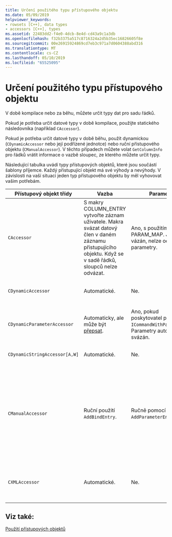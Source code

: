 ```yaml
---
title: Určení použitého typu přístupového objektu
ms.date: 05/09/2019
helpviewer_keywords:
- rowsets [C++], data types
- accessors [C++], types
ms.assetid: 22483dd2-f4e0-4dcb-8e4d-cd43a9c1a3db
ms.openlocfilehash: f32b3375a517c8716324a2d5b35ec16826605f8e
ms.sourcegitcommit: 00e26915924869cd7eb3c971a7d0604388abd316
ms.translationtype: MT
ms.contentlocale: cs-CZ
ms.lasthandoff: 05/10/2019
ms.locfileid: "65525095"
---
```

# <a name="determining-which-type-of-accessor-to-use"></a>Určení použitého typu přístupového objektu

V době kompilace nebo za běhu, můžete určit typy dat pro sadu řádků.

Pokud je potřeba určit datové typy v době kompilace, použijte statického následovníka (například `CAccessor`). 

Pokud je potřeba určit datové typy v době běhu, použít dynamickou (`CDynamicAccessor` nebo její podřízené jednotce) nebo ruční přístupového objektu (`CManualAccessor`). V těchto případech můžete volat `GetColumnInfo` pro řádků vrátit informace o vazbě sloupec, ze kterého můžete určit typy.

Následující tabulka uvádí typy přístupových objektů, které jsou součástí šablony příjemce. Každý přistupující objekt má své výhody a nevýhody. V závislosti na vaší situaci jeden typ přístupového objektu by měl vyhovovat vašim potřebám.

|Přístupový objekt třídy|Vazba|Parametr|Komentář|
|--------------------|-------------|---------------|-------------|
|`CAccessor`|S makry COLUMN_ENTRY vytvořte záznam uživatele. Makra svázat datový člen v daném záznamu přistupujícího objektu. Když se v sadě řádků, sloupců nelze odvázat.|Ano, s použitím makra PARAM_MAP. Jednou vázán, nelze odvázat parametry.|Nejrychlejší přistupující objekt z důvodu malé množství kódu.|
|`CDynamicAccessor`|Automatické.|Ne.|Je užitečné, pokud neznáte typ dat v sadě řádků.|
|`CDynamicParameterAccessor`|Automaticky, ale může být [přepsat](../../data/oledb/overriding-a-dynamic-accessor.md).|Ano, pokud poskytovatel podporuje `ICommandWithParameters`. Parametry automaticky svázán.|Pomalejší než `CDynamicAccessor` ale užitečná pro volání obecné uložené procedury.|
|`CDynamicStringAccessor[A,W]`|Automatické.|Ne.|Načte data z úložiště dat jako řetězec data.|
|`CManualAccessor`|Ruční použití `AddBindEntry`.|Ručně pomocí `AddParameterEntry`.|Fast; parametry a sloupce vázané jenom jednou. Můžete určit typ data se mají použít. (Viz [DBVIEWER](https://github.com/Microsoft/VCSamples) Vzorový příklad.) Vyžaduje další kód než `CDynamicAccessor` nebo `CAccessor`. Je to spíše jako přímé volání OLE DB.|
|`CXMLAccessor`|Automatické.|Ne.|Načte data z úložiště dat jako řetězce data a ji naformátuje jako XML příznakem data.|

## <a name="see-also"></a>Viz také:

[Použití přístupových objektů](../../data/oledb/using-accessors.md)